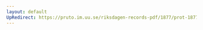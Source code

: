 ```yaml
---
layout: default
UpRedirect: https://pruto.im.uu.se/riksdagen-records-pdf/1877/prot-1877--ak--030/prot-1877--ak--030_005.pdf
---
```

